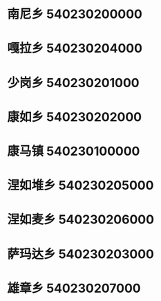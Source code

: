 # 南尼乡 540230200000
# 嘎拉乡 540230204000
# 少岗乡 540230201000
# 康如乡 540230202000
# 康马镇 540230100000
# 涅如堆乡 540230205000
# 涅如麦乡 540230206000
# 萨玛达乡 540230203000
# 雄章乡 540230207000
